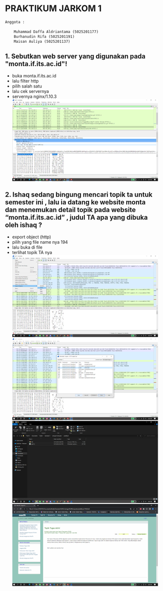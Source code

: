 # PRAKTIKUM JARKOM 1
```
Anggota :

	Muhammad Daffa Aldriantama (5025201177)
	Burhanudin Rifa (5025201191)
	Maisan Auliya (5025201137)

```
## 1.  Sebutkan web server yang digunakan pada "monta.if.its.ac.id"! 
* buka monta.if.its.ac.id
* lalu filter http
* pilih salah satu
* lalu cek servernya
* servernya nginx/1.10.3
![Alt text](/image/Jarkom1-1.png)
## 2. Ishaq sedang bingung mencari topik ta untuk semester ini , lalu ia datang ke website monta dan menemukan detail topik pada website “monta.if.its.ac.id” , judul TA apa yang dibuka oleh ishaq ?
* export object (http)
* pilih yang file name nya 194
* lalu buka di file
* terlihat topik TA nya
![Alt text](/image/Jarkom1-2.png)
![Alt text](/image/Jarkom1-2a.png)
![Alt text](/image/Jarkom1-2b.png)
![Alt text](/image/Jarkom1-2c.png)
